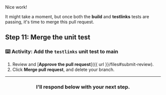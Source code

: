 Nice work!

It might take a moment, but once both the **build** and **testlinks** tests are passing, it's time to merge this pull request.

## Step 11: Merge the unit test

### :keyboard: Activity: Add the `testlinks` unit test to main

1. Review and [**Approve the pull request**]({{ url }}/files#submit-review).
1. Click **Merge pull request**, and delete your branch.

<hr>
<h3 align="center">I'll respond below with your next step.</h3>
